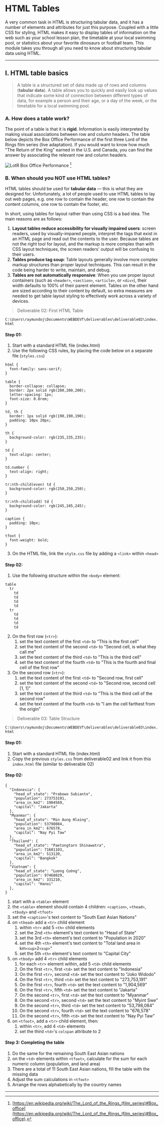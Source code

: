 # HTML Tables

A very common task in HTML is structuring tabular data, and it has a number of elements and attributes for just this purpose. Coupled with a little CSS for styling, HTML makes it easy to display tables of information on the web such as your school lesson plan, the timetable at your local swimming pool, or statistics about your favorite dinosaurs or football team. This module takes you through all you need to know about structuring tabular data using HTML.

---

## I. HTML table basics

> A table is a structured set of data made up of rows and columns (**tabular data**). A table allows you to quickly and easily look up values that indicate some kind of connection between different types of data, for example a person and their age, or a day of the week, or the timetable for a local swimming pool.

### A. How does a table work?

The point of a table is that it is **rigid**. Information is easily interpreted by making visual associations between row and column headers. The table below depicts the Box Office Performance of the first three Lord of the Rings film series (live adaptation). If you would want to know how much "The Return of the King" earned in the U.S. and Canada, you can find the answer by associating the relevant row and column headers.

![LotR Box Office Performance](images/01.png) [^1]

[^1]: [https://en.wikipedia.org/wiki/The_Lord_of_the_Rings_(film_series)#Box_office](https://en.wikipedia.org/wiki/The_Lord_of_the_Rings_(film_series)#Box_office).

### B. When should you NOT use HTML tables?

HTML tables should be used for **tabular data** — this is what they are designed for. Unfortunately, a lot of people used to use HTML tables to lay out web pages, e.g. one row to contain the header, one row to contain the content columns, one row to contain the footer, etc.

In short, using tables for layout rather than using CSS is a bad idea. The main reasons are as follows:

1. **Layout tables reduce accessibility for visually impaired users**: screen readers, used by visually-impared people, interpret the tags that exist in an HTML page and read out the contents to the user. Because tables are not the right tool for layout, and the markup is more complex than with CSS layout techniques, the screen readers' output will be confusing to their users.
2. **Tables produce tag soup**: Table layouts generally involve more complex markup structures than proper layout techniques. This can result in the code being harder to write, maintain, and debug.
3. **Tables are not automatically responsive**: When you use proper layout containers (such as `<header>`, `<section>`, `<article>`, or `<div>`), their width defaults to 100% of their parent element. Tables on the other hand are sized according to their content by default, so extra measures are needed to get table layout styling to effectively work across a variety of devices.

> Deliverable 02: First HTML Table

`C:\Users\raymundoj\Documents\WEBDEVT\deliverables\deliverable02\index.html`

#### Step 01:
1. Start with a standard HTML file (index.html)
2. Use the following CSS rules, by placing the code below on a separate file (`styles.css`)
```
html {
  font-family: sans-serif;
}

table {
  border-collapse: collapse;
  border: 2px solid rgb(200,200,200);
  letter-spacing: 1px;
  font-size: 0.8rem;
}

td, th {
  border: 1px solid rgb(190,190,190);
  padding: 10px 20px;
}

th {
  background-color: rgb(235,235,235);
}

td {
  text-align: center;
}

td.number {
  text-align: right;
}

tr:nth-child(even) td {
  background-color: rgb(250,250,250);
}

tr:nth-child(odd) td {
  background-color: rgb(245,245,245);
}

caption {
  padding: 10px;
}

tfoot {
  font-weight: bold;
}
```
3. On the HTML file, link the `style.css` file by adding a `<link>` within `<head>`

#### Step 02:
1. Use the following structure within the `<body>` element:
```
table
  tr
    td
    td
    td
    td
  tr
    td
    td
    td
    td
```
2. On the first row (`<tr>`):
   1. set the text content of the first `<td>` to "This is the first cell"
   2. set the text content of the second `<td>` to "Second cell, is what they call me"
   3. set the text content of the third `<td>` to "This is the third cell"
   4. set the text content of the fourth `<td>` to "This is the fourth and final cell of the first row"
3. On the second row (`<tr>`):
   1. set the text content of the first `<td>` to "Second row, first cell"
   2. set the text content of the second `<td>` to "Second row, second cell [1, 1]"
   3. set the text content of the third `<td>` to "This is the third cell of the second row"
   4. set the text content of the fourth `<td>` to "I am the cell farthest from the origin"

> Deliverable 03: Table Structure

`C:\Users\raymundoj\Documents\WEBDEVT\deliverables\deliverable03\index.html`

#### Step 01:
1. Start with a standard HTML file (index.html)
2. Copy the previous `styles.css` from  deliverable02 and link it from this `index.html` file (similar to deliverable 02)

#### Step 02:

```
{
  "Indonesia": {
    "head_of_state": "Prabowo Subianto",
    "population": 273753191,
    "area_in_km2": 1904569,
    "capital": "Jakarta"
  },
  "Myanmar": {
    "head_of_state": "Min Aung Hlaing",
    "population": 53798084,
    "area_in_km2": 676578,
    "capital": "Nay Pyi Taw"
  },
  "Thailand": {
    "head_of_state": "Paetongtarn Shinawatra",
    "population": 71601103,
    "area_in_km2": 513120,
    "capital": "Bangkok"
  },
  "Vietnam": {
    "head_of_state": "Lương Cường",
    "population": 97468029,
    "area_in_km2": 331210,
    "capital": "Hanoi"
  },
}
```
1. start with a `<table>` element
2. the `<table>` element should contain 4 children: `<caption>`, `<thead>`, `<tbody>` and `<tfoot>`
3. set the `<caption>`'s text content to "South East Asian Nations"
4. on `<thead>` add a `<tr>` child element 
   1. within `<tr>` add 5 `<th>` child elements
   2. set the 2nd `<th>` element's text content to "Head of State"
   3. set the 3rd `<th>` element's text content to "Population in 2020"
   4. set the 4th `<th>` element's text content to "Total land area in km`<sup>`2`<sup>`"
   5. set the 5th `<th>` element's text content to "Capital City"
5. on `<tbody>` add 4 `<tr>` child elements
   1. for each `<tr>` element within, add 5 `<td>` child elements
   2. On the first `<tr>`, first `<td>` set the text content to "Indonesia"
   3. On the first `<tr>`, second `<td>` set the text content to "Joko Widodo"
   4. On the first `<tr>`, third `<td>` set the text content to "273,753,191"
   5. On the first `<tr>`, fourth `<td>` set the text content to "1,904,569"
   6. On the first `<tr>`, fifth `<td>` set the text content to "Jakarta"
   7. On the second `<tr>`, first `<td>` set the text content to "Myanmar"
   8. On the second `<tr>`, second `<td>` set the text content to "Myint Swe"
   9. On the second `<tr>`, third `<td>` set the text content to "53,798,084"
   10. On the second `<tr>`, fourth `<td>` set the text content to "676,578"
   11. On the second `<tr>`, fifth `<td>` set the text content to "Nay Pyi Taw"
6. on `<tfoot>`, add a `<tr>` child element, then:
   1. within `<tr>`, add 4 `<td>` elements
   2. set the third `<td>`'s `colspan` attribute to 2

#### Step 3: Completing the table
1. Do the same for the remaining South East Asian nations
2. on the `<td>` elements within `<tfoot>`, calculate for the sum for each numeric column (population, and land area)
3. There are a total of 11 South East Asian nations, fill the table with the missing data
4. Adjust the sum calculations in `<tfoot>`
5. Arrange the rows alphabetically by the country names
---

